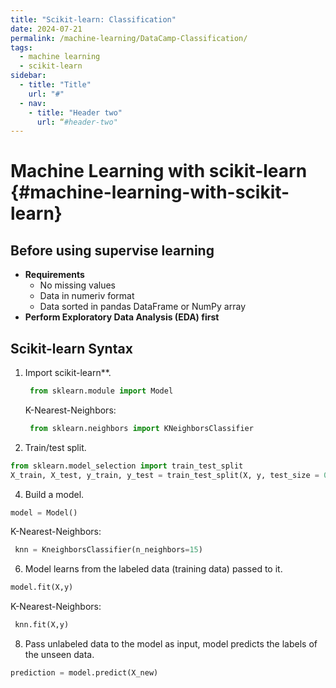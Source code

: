 ```yaml
---
title: "Scikit-learn: Classification"
date: 2024-07-21
permalink: /machine-learning/DataCamp-Classification/
tags:
  - machine learning
  - scikit-learn
sidebar:
  - title: "Title"
    url: "#"
  - nav:
    - title: "Header two"
      url: “#header-two"
---
```


# Machine Learning with scikit-learn {#machine-learning-with-scikit-learn}

## Before using supervise learning
- **Requirements**
  - No missing values
  - Data in numeriv format
  - Data sorted in pandas DataFrame or NumPy array
- **Perform Exploratory Data Analysis (EDA) first**

## Scikit-learn Syntax

1. Import scikit-learn**.
   ```python
    from sklearn.module import Model
   ```
   K-Nearest-Neighbors:
   ```python
    from sklearn.neighbors import KNeighborsClassifier
   ```
2. Train/test split.
  ```python
  from sklearn.model_selection import train_test_split
  X_train, X_test, y_train, y_test = train_test_split(X, y, test_size = 0.3, random_state = 21 stratify = y)
  ``` 
4. Build a model.
  ```python
  model = Model()
  ```
   K-Nearest-Neighbors:
   ```python
    knn = KneighborsClassifier(n_neighbors=15)
   ```
6. Model learns from the labeled data (training data) passed to it.
  ```python
  model.fit(X,y)
  ```
   K-Nearest-Neighbors:
   ```python
    knn.fit(X,y)
   ```
8. Pass unlabeled data to the model as input, model predicts the labels of the unseen data.
  ```python
  prediction = model.predict(X_new)
  ```



